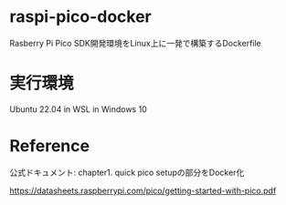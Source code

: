 # raspi-pico-docker

Rasberry Pi Pico SDK開発環境をLinux上に一発で構築するDockerfile

# 実行環境
Ubuntu 22.04 in WSL in Windows 10

# Reference 

公式ドキュメント: chapter1. quick pico setupの部分をDocker化

https://datasheets.raspberrypi.com/pico/getting-started-with-pico.pdf

